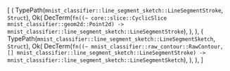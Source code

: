 [
    (
        TypePath(`mnist_classifier::line_segment_sketch::LineSegmentStroke`, `Struct`),
        Ok(
            DecTerm(`fn((~ core::slice::CyclicSlice mnist_classifier::geom2d::Point2d) -> mnist_classifier::line_segment_sketch::LineSegmentStroke`),
        ),
    ),
    (
        TypePath(`mnist_classifier::line_segment_sketch::LineSegmentSketch`, `Struct`),
        Ok(
            DecTerm(`fn((~ mnist_classifier::raw_contour::RawContour, [] mnist_classifier::line_segment_sketch::LineSegmentStroke) -> mnist_classifier::line_segment_sketch::LineSegmentSketch`),
        ),
    ),
]